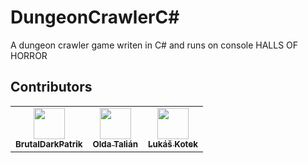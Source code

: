 # DungeonCrawlerC#
A dungeon crawler game writen in C# and runs on console
HALLS OF HORROR
## Contributors

<table>
  <tr>
    <td align="center"><a href="https://github.com/BrutalDarkPatrik"><img src="https://avatars.githubusercontent.com/u/114251514?s=32&v=4" width="50px;" alt=""/><br /><sub><b>BrutalDarkPatrik</b></sub></a></td>
    <td align="center"><a href="https://github.com/OldaTalian"><img src="https://avatars.githubusercontent.com/u/114180423?v=4&s=32" width="50px;" alt=""/><br /><sub><b>Olda Talián</b></sub></a></td>
    <td align="center"><a href="https://github.com/Peko7182"><img src="https://avatars.githubusercontent.com/u/114230143?v=4&s=32" width="50px;" alt=""/><br /><sub><b>Lukáš Kotek</b></sub></a></td>
  </tr>
</table>
